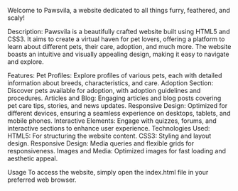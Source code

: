 Welcome to Pawsvila, a website dedicated to all things furry, feathered, and scaly!

Description:
Pawsvila is a beautifully crafted website built using HTML5 and CSS3. It aims to create a virtual haven for pet lovers, offering a platform to learn about different pets, their care, adoption, and much more. The website boasts an intuitive and visually appealing design, making it easy to navigate and explore.

Features:
Pet Profiles: Explore profiles of various pets, each with detailed information about breeds, characteristics, and care.
Adoption Section: Discover pets available for adoption, with adoption guidelines and procedures.
Articles and Blog: Engaging articles and blog posts covering pet care tips, stories, and news updates.
Responsive Design: Optimized for different devices, ensuring a seamless experience on desktops, tablets, and mobile phones.
Interactive Elements: Engage with quizzes, forums, and interactive sections to enhance user experience.
Technologies Used:
HTML5: For structuring the website content.
CSS3: Styling and layout design.
Responsive Design: Media queries and flexible grids for responsiveness.
Images and Media: Optimized images for fast loading and aesthetic appeal.<br>

Usage To access the website, simply open the index.html file in your preferred web browser.
